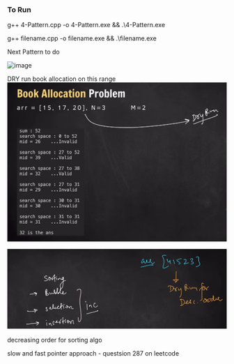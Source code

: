 ### To Run 
g++ 4-Pattern.cpp -o 4-Pattern.exe && .\4-Pattern.exe

g++ filename.cpp -o filename.exe && .\filename.exe

Next Pattern to do


![image](https://github.com/user-attachments/assets/f8c4f285-437a-436d-b05a-e3ae381eea5f)


DRY run book allocation on this range
![alt text](image.png)

![alt text](image-1.png)

decreasing order for sorting algo

slow and fast pointer approach - questsion 287 on leetcode